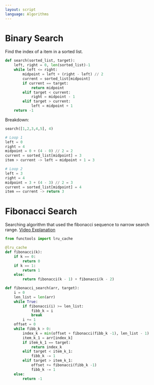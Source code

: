 ```yaml
---
layout: script
language: Algorithms
---
```


# Binary Search

Find the index of a item in a sorted list.

```python
def search(sorted_list, target):
    left, right = 0, len(sorted_list)-1
    while left <= right:
        midpoint = left + (right - left) // 2
        current = sorted_list[midpoint]
        if current == target:
            return midpoint
        elif target < current:
            right = midpoint - 1
        elif target > current:
            left = midpoint + 1
    return -1
```

Breakdown:

```python
search([1,2,3,4,5], 4)

# Loop 1
left = 0
right = 4
midpoint = 0 + (4 - 0) // 2 = 2
current = sorted_list[midpoint] = 3
item > current -> left = midpoint + 1 = 3 

# Loop 2
left = 3
right = 4
midpoint = 3 + (4 - 3) // 2 = 3
current = sorted_list[midpoint] = 4
item == current -> return 3 
```

# Fibonacci Search

Searching algorithm that used the fibonacci sequence to narrow search range.
[Video Explanation](https://www.youtube.com/watch?v=GAafWFRGP7k)

```python
from functools import lru_cache

@lru_cache
def fibonacci(k):
    if k == 0:
        return 0
    if k == 1:
        return 1
    else:
        return fibonacci(k - 1) + fibonacci(k - 2)

def fibonacci_search(arr, target):
    i = 0
    len_list = len(arr)
    while True:
        if fibonacci(i) >= len_list:
            fibb_k = i
            break
        i += 1
    offset = 0
    while fibb_k > 0:
        index_k = min(offset + fibonacci(fibb_k -1), len_list - 1)
        item_k_1 = arr[index_k]
        if item_k_1 == target:
            return index_k
        elif target < item_k_1:
            fibb_k -= 1
        elif target > item_k_1:
            offset += fibonacci(fibb_k -1)
            fibb_k -= 1
    else:
        return -1
```